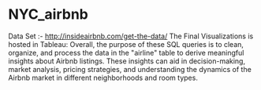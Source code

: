 # NYC_airbnb
Data Set :- http://insideairbnb.com/get-the-data/
The Final Visualizations is hosted in Tableau: 
Overall, the purpose of these SQL queries is to clean, organize, and process the data in the "airline" table to derive meaningful insights about Airbnb listings. These insights can aid in decision-making, market analysis, pricing strategies, and understanding the dynamics of the Airbnb market in different neighborhoods and room types.
